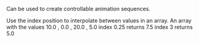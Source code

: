 Can be used to create controllable animation sequences.

Use the index position to interpolate between values in an array.
An array with the values
10.0 , 0.0 , 20.0 , 5.0
index 0.25 returns 
7.5
index 3 returns 
5.0

